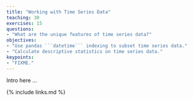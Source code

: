 ```yaml
---
title: "Working with Time Series Data"
teaching: 30
exercises: 15
questions:
- "What are the unique features of time series data?"
objectives:
- "Use pandas ```datetime``` indexing to subset time series data."
- "Calculate descriptive statistics on time series data."
keypoints:
- "FIXME."
---
```


Intro here ...

{% include links.md %}
